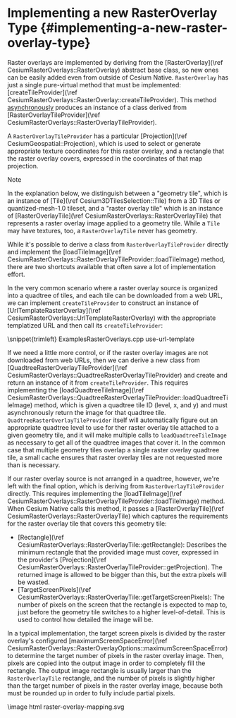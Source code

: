 # Implementing a new RasterOverlay Type {#implementing-a-new-raster-overlay-type}

Raster overlays are implemented by deriving from the [RasterOverlay](\ref CesiumRasterOverlays::RasterOverlay) abstract base class, so new ones can be easily added even from outside of Cesium Native. `RasterOverlay` has just a single pure-virtual method that must be implemented: [createTileProvider](\ref CesiumRasterOverlays::RasterOverlay::createTileProvider). This method [asynchronously](#async-system) produces an instance of a class derived from [RasterOverlayTileProvider](\ref CesiumRasterOverlays::RasterOverlayTileProvider).

A `RasterOverlayTileProvider` has a particular [Projection](\ref CesiumGeospatial::Projection), which is used to select or generate appropriate texture coordinates for this raster overlay, and a rectangle that the raster overlay covers, expressed in the coordinates of that map projection.

> [!note]
> In the explanation below, we distinguish between a "geometry tile", which is an instance of [Tile](\ref Cesium3DTilesSelection::Tile) from a 3D Tiles or quantized-mesh-1.0 tileset, and a "raster overlay tile" which is an instance of [RasterOverlayTile](\ref CesiumRasterOverlays::RasterOverlayTile) that represents a raster overlay image applied to a geometry tile. While a `Tile` may have textures, too, a `RasterOverlayTile` never has geometry.

While it's possible to derive a class from `RasterOverlayTileProvider` directly and implement the [loadTileImage](\ref CesiumRasterOverlays::RasterOverlayTileProvider::loadTileImage) method, there are two shortcuts available that often save a lot of implementation effort.

In the very common scenario where a raster overlay source is organized into a quadtree of tiles, and each tile can be downloaded from a web URL, we can implement `createTileProvider` to construct an instance of [UrlTemplateRasterOverlay](\ref CesiumRasterOverlays::UrlTemplateRasterOverlay) with the appropriate templatized URL and then call its `createTileProvider`:

\snippet{trimleft} ExamplesRasterOverlays.cpp use-url-template

If we need a little more control, or if the raster overlay images are not downloaded from web URLs, then we can derive a new class from [QuadtreeRasterOverlayTileProvider](\ref CesiumRasterOverlays::QuadtreeRasterOverlayTileProvider) and create and return an instance of it from `createTileProvider`. This requires implementing the [loadQuadtreeTileImage](\ref CesiumRasterOverlays::QuadtreeRasterOverlayTileProvider::loadQuadtreeTileImage) method, which is given a quadtree tile ID (level, x, and y) and must asynchronously return the image for that quadtree tile. `QuadtreeRasterOverlayTileProvider` itself will automatically figure out an appropriate quadtree level to use for ther raster overlay tile attached to a given geometry tile, and it will make multiple calls to `loadQuadtreeTileImage` as necessary to get all of the quadtree images that cover it. In the common case that multiple geometry tiles overlap a single raster overlay quadtree tile, a small cache ensures that raster overlay tiles are not requested more than is necessary.

If our raster overlay source is not arranged in a quadtree, however, we're left with the final option, which is deriving from `RasterOverlayTileProvider` directly. This requires implementing the [loadTileImage](\ref CesiumRasterOverlays::RasterOverlayTileProvider::loadTileImage) method. When Cesium Native calls this method, it passes a [RasterOverlayTile](\ref CesiumRasterOverlays::RasterOverlayTile) which captures the requirements for the raster overlay tile that covers this geometry tile:

* [Rectangle](\ref CesiumRasterOverlays::RasterOverlayTile::getRectangle): Describes the minimum rectangle that the provided image must cover, expressed in the provider's [Projection](\ref CesiumRasterOverlays::RasterOverlayTileProvider::getProjection). The returned image is allowed to be bigger than this, but the extra pixels will be wasted.
* [TargetScreenPixels](\ref CesiumRasterOverlays::RasterOverlayTile::getTargetScreenPixels): The number of pixels on the screen that the rectangle is expected to map to, just before the geometry tile switches to a higher level-of-detail. This is used to control how detailed the image will be.

In a typical implementation, the target screen pixels is divided by the raster overlay's configured [maximumScreenSpaceError](\ref CesiumRasterOverlays::RasterOverlayOptions::maximumScreenSpaceError) to determine the target number of pixels in the raster overlay image. Then, pixels are copied into the output image in order to completely fill the rectangle. The output image rectangle is usually larger than the `RasterOverlayTile` rectangle, and the number of pixels is slightly higher than the target number of pixels in the raster overlay image, because both must be rounded up in order to fully include partial pixels.

\image html raster-overlay-mapping.svg
